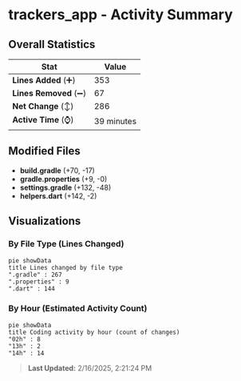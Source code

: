 # trackers_app - Activity Summary 

## Overall Statistics

| Stat                   | Value                                                             |
| ---------------------- | ----------------------------------------------------------------- |
| **Lines Added** (➕)   | 353                                          |
| **Lines Removed** (➖) | 67                                        |
| **Net Change** (↕)    | 286                |
| **Active Time** (⌚)   | 39 minutes |


## Modified Files
- **build.gradle** (+70, -17)
- **gradle.properties** (+9, -0)
- **settings.gradle** (+132, -48)
- **helpers.dart** (+142, -2)

## Visualizations

### By File Type (Lines Changed)

```mermaid
pie showData
title Lines changed by file type
".gradle" : 267
".properties" : 9
".dart" : 144
```

### By Hour (Estimated Activity Count)

```mermaid
pie showData
title Coding activity by hour (count of changes)
"02h" : 8
"13h" : 2
"14h" : 14
```


> **Last Updated:** 2/16/2025, 2:21:24 PM